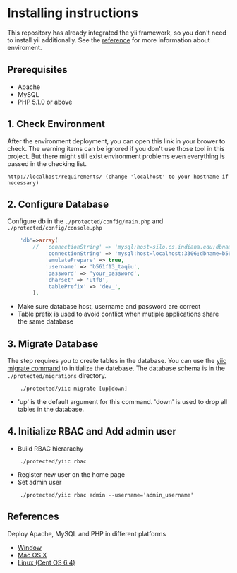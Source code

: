 # Installing instructions

This repository has already integrated the yii framework, 
so you don't need to install yii additionally. 
See the [reference](#references) for more information about enviroment. 

## Prerequisites
* Apache
* MySQL
* PHP 5.1.0 or above

## 1. Check Environment
After the environment deployment, you can open this link in your brower to check. 
The warning items can be ignored if you don't use those tool in this project. 
But there might still exist environment problems even everything is passed in the checking list.

	http://localhost/requirements/ (change 'localhost' to your hostname if necessary)

## 2. Configure Database
Configure db in the ```./protected/config/main.php``` and ```./protected/config/console.php```

```php
	'db'=>array(
		//	'connectionString' => 'mysql:host=silo.cs.indiana.edu;dbname=b561f13_taqiu',
			'connectionString' => 'mysql:host=localhost:3306;dbname=b561f13_taqiu',
			'emulatePrepare' => true,
			'username' => 'b561f13_taqiu',
			'password' => 'your_password',
			'charset' => 'utf8',
			'tablePrefix' => 'dev_',
		),
```
	
* Make sure database host, username and password are correct
* Table prefix is used to avoid conflict when mutiple applications share the same database
	
## 3. Migrate Database 
The step requires you to create tables in the database. You can use the [yiic migrate command](http://www.yiiframework.com/doc/guide/1.1/en/database.migration) to initialize the datebase.
The database schema is in the ```./protected/migrations``` directory. 

```shell
	./protected/yiic migrate [up|down]
```

* 'up' is the default argument for this command. 'down' is used to drop all tables in the database.

## 4. Initialize RBAC and Add admin user
* Build RBAC hierarachy 

```shell
	./protected/yiic rbac
```

* Register new user on the home page
* Set admin user 

```shell
	./protected/yiic rbac admin --username='admin_username'
```

## References
Deploy Apache, MySQL and PHP in different platforms
* [Window](http://www.wampserver.com/en/)
* [Mac OS X](http://jason.pureconcepts.net/2012/10/install-apache-php-mysql-mac-os-x/) 
* [Linux (Cent OS 6.4)](http://www.howtoforge.com/quick-n-easy-lamp-server-centos-rhel)